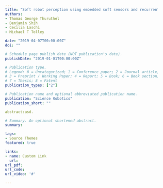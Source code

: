 ```yaml
---
title: "Soft robot perception using embedded soft sensors and recurrent neural networks"
authors:
- Thomas George Thuruthel
- Benjamin Shih
- Cecilia Laschi
- Michael T Tolley

date: "2019-04-07T00:00:00Z"
doi: ""

# Schedule page publish date (NOT publication's date).
publishDate: "2019-01-01T00:00:00Z"

# Publication type.
# Legend: 0 = Uncategorized; 1 = Conference paper; 2 = Journal article;
# 3 = Preprint / Working Paper; 4 = Report; 5 = Book; 6 = Book section;
# 7 = Thesis; 8 = Patent
publication_types: ["2"]

# Publication name and optional abbreviated publication name.
publication: "Science Robotics"
publication_short: ""

abstract:asd.

# Summary. An optional shortened abstract.
summary: 

tags:
- Source Themes
featured: true

links:
- name: Custom Link
  url: 
url_pdf: 
url_code: 
url_video: '#'

---
```

